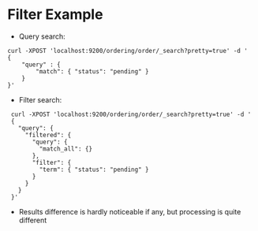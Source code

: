 # Filter Example #

* Query search:
```
curl -XPOST 'localhost:9200/ordering/order/_search?pretty=true' -d '
{
    "query" : {
        "match": { "status": "pending" }
    }
}'
```
* Filter search:
```
 curl -XPOST 'localhost:9200/ordering/order/_search?pretty=true' -d '
 {
   "query": {
     "filtered": {
       "query": {
         "match_all": {}
       },
       "filter": {
         "term": { "status": "pending" }
       }
     }
   }
 }'
```
* Results difference is hardly noticeable if any, but processing is quite different